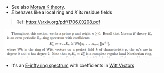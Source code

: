 - See also [Morava K theory](Morava%20K%20theory).
- $E$ behaves like a local ring and $K$ its residue fields

> Ref: <https://arxiv.org/pdf/1706.00208.pdf>

![](attachments/Pasted%20image%2020210514213959.png)

- It's an [E-infty ring spectrum](E-infty%20ring%20spectrum) with coefficients in [Witt Vectors](Witt%20Vectors.md)